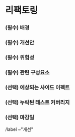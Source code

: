 리팩토링
==
<!-- 리팩토링이 필요하게 된 계기 -->
### (필수) 배경


<!-- 어떻게 개선할 것인지 -->
### (필수) 개선안


<!-- 해당 리팩토링으로 위험한 부분 -->
### (필수) 위험성


<!-- 연관된 구성요소 -->
### (필수) 관련 구성요소


<!-- 해당 리팩토링으로 영향이 갈 것 같은 부분 -->
### (선택) 예상되는 사이드 이펙트


<!-- 해당 리팩토링에 연관되었으나 테스트로 커버되지 않는 항목 -->
### (선택) 누락된 테스트 커버리지


<!-- 마감 기한 (ex. 2022/07/17) -->
### (선택) 마감일


/label ~"개선"
